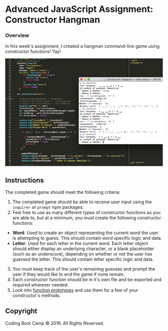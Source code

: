 # Advanced JavaScript Assignment: Constructor Hangman

### Overview

In this week's assignment, I created a hangman command-line game using constructor functions! Yay!

![Hangman Cli](hangman.png)

## Instructions

The completed game should meet the following criteria:

1. The completed game should be able to receive user input using the `inquirer` or `prompt` npm packages.
2. Feel free to use as many different types of constructor functions as you are able to, but at a minimum, you must create the following constructor functions:
  * **Word**: Used to create an object representing the current word the user is attempting to guess. This should contain word specific logic and data.
  * **Letter**: Used for each letter in the current word. Each letter object should either display an underlying character, or a blank placeholder (such as an underscore), depending on whether or not the user has guessed the letter. This should contain letter specific logic and data.

3. You must keep track of the user's remaining guesses and prompt the user if they would like to end the game if none remain.
4. Each constructor function should be in it's own file and be exported and required wherever needed.
5. Look into [function prototypes](https://www.thecodeship.com/web-development/methods-within-constructor-vs-prototype-in-javascript/) and use them for a few of your constructor's methods.


## Copyright

Coding Boot Camp © 2016. All Rights Reserved.
